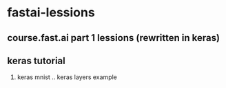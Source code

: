 # fastai-lessions


## course.fast.ai part 1 lessions (rewritten in keras)
## keras tutorial 
1. keras mnist
.. keras layers example

